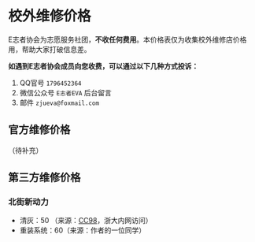 # 校外维修价格

E志者协会为志愿服务社团，**不收任何费用**。本价格表仅为收集校外维修店价格用，帮助大家打破信息差。

**如遇到E志者协会成员向您收费，可以通过以下几种方式投诉：**

1. QQ官号 `1796452364`
2. 微信公众号 `E志者EVA` 后台留言
3. 邮件 `zjueva@foxmail.com`

## 官方维修价格
（待补充）

## 第三方维修价格

### 北街新动力
- 清灰：50 （来源：[CC98](https://www.cc98.org/topic/6274633)，浙大内网访问）
- 重装系统：60（来源：作者的一位同学）